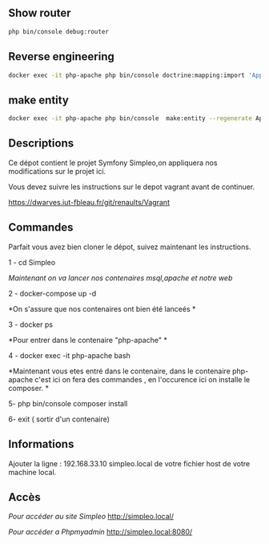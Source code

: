 ## Show router

```bash
php bin/console debug:router

```


## Reverse engineering

```bash
docker exec -it php-apache php bin/console doctrine:mapping:import 'App\Entity' annotation --path=src/Entity
```

## make entity

```bash
docker exec -it php-apache php bin/console  make:entity --regenerate App
```

## Descriptions

Ce dépot contient le projet Symfony Simpleo,on appliquera nos modifications sur le projet ici.

Vous devez suivre les instructions sur le depot vagrant avant de continuer.

https://dwarves.iut-fbleau.fr/git/renaults/Vagrant


## Commandes

Parfait vous avez bien cloner le dépot, suivez maintenant les instructions.

1 - cd Simpleo

*Maintenant on va lancer nos contenaires msql,apache et notre web*

2 - docker-compose up -d 

*On s'assure que nos contenaires ont bien été lanceés *

3 - docker ps

*Pour entrer dans le contenaire "php-apache"
*

4 - docker exec -it php-apache bash 

*Maintenant vous etes entré dans le contenaire, dans le contenaire php-apache c'est ici on fera des commandes , en l'occurence ici on installe le composer.
*

5- php bin/console composer install

6- exit ( sortir d'un contenaire)


## Informations

Ajouter la ligne : 192.168.33.10 simpleo.local
de votre fichier host de votre machine local.
## Accès

*Pour accéder au site Simpleo* 
http://simpleo.local/

*Pour accéder a Phpmyadmin*
http://simpleo.local:8080/


